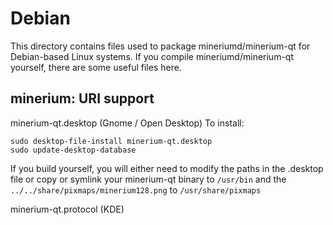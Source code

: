 
Debian
====================
This directory contains files used to package mineriumd/minerium-qt
for Debian-based Linux systems. If you compile mineriumd/minerium-qt yourself, there are some useful files here.

## minerium: URI support ##


minerium-qt.desktop  (Gnome / Open Desktop)
To install:

	sudo desktop-file-install minerium-qt.desktop
	sudo update-desktop-database

If you build yourself, you will either need to modify the paths in
the .desktop file or copy or symlink your minerium-qt binary to `/usr/bin`
and the `../../share/pixmaps/minerium128.png` to `/usr/share/pixmaps`

minerium-qt.protocol (KDE)

